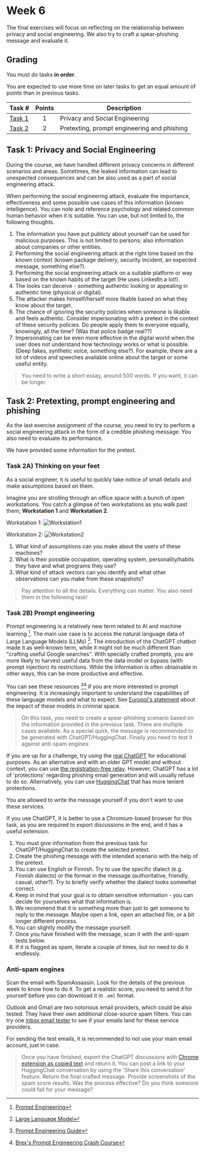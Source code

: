 # **Week 6**

The final exercises will focus on reflecting on the relationship between privacy and social engineering. 
We also try to craft a spear-phishing message and evaluate it.

## Grading

You must do tasks **in order**.

You are expected to use more time on later tasks to get an equal amount of points than in previous tasks.

Task #|Points|Description|
-----|:---:|-----------|
[Task 1](#task-1-privacy-and-social-engineering) | 1 | Privacy and Social Engineering
[Task 2](#task-2--pretexting-prompt-engineering-and-phishing) | 2 | Pretexting, prompt engineering and phishing


##  **Task 1:** Privacy and Social Engineering

During the course, we have handled different privacy concerns in different scenarios and areas.
Sometimes, the leaked information can lead to unexpected consequences and can be also used as a part of social engineering attack. 

When performing the social engineering attack, evaluate the importance, effectiveness and some possible use cases of this information (known intelligence). 
You can note and reference psychology and related common human behavior when it is suitable.
You can use, but not limited to, the following thoughts.

1. The information you have put publicly about yourself can be used for malicious purposes. This is not limited to persons; also information about companies or other entities.
2. Performing the social engineering attack at the right time based on the known context (known package delivery, security incident, an expected message, something else?).
3. Performing the social engineering attack on a suitable platform or way based on the known habits of the target (He uses LinkedIn a lot!). 
4. The looks can deceive - something authentic looking or appealing in authentic time (physical or digital).
5. The attacker makes himself/herself more likable based on what they know about the target. 
6. The chance of ignoring the security policies when someone is likable and feels authentic. Consider impersonating with a pretext in the context of these security policies. Do people apply them to everyone equally, knowingly, all the time? (Was that police badge real??)
7. Impersonating can be even more effective in the digital world when the user does not understand how technology works or what is possible. (Deep fakes, synthetic voice, something else?). For example, there are a lot of videos and speeches available online about the target or some useful entity.

> You need to write a short essay, around 500 words. If you want, it can be longer.

## **Task 2:**  Pretexting, prompt engineering and phishing

As the last exercise assignment of the course, you need to try to perform a social engineering attack in the form of a credible phishing message. 
You also need to evaluate its performance. 

We have provided some information for the pretext.

### **Task 2A)** Thinking on your feet

As a social engineer, it is useful to quickly take notice of small details and make assumptions based on them.

Imagine you are strolling through an office space with a bunch of open workstations. You catch a glimpse of two workstations as you walk past them; **Workstation 1** and **Workstation 2**.

Workstation 1:
![Workstation1](images/Workstation1.jpg)

Workstation 2:
![Workstation2](images/Workstation2.jpg)

1. What kind of assumptions can you make about the users of these machines?
2. What is their possible occupation, operating system, personality/habits they have and what programs they use?
3. What kind of attack vectors can you identify and what other observations can you make from these snapshots?

> Pay attention to all the details. Everything can matter. You also need them in the following task!

### **Task 2B)** Prompt engineering

Prompt engineering is a relatively new term related to AI and machine learning [^1].
The main use case is to access the natural language data of Large Language Models  (LLMs) [^2].
The introduction of the ChatGPT chatbot made it as well-known term, while it might not be much different than "crafting useful Google searches".
With specially crafted prompts, you are more likely to harvest useful data from the data model or bypass (with prompt injection) its restrictions.
While the information is often obtainable in other ways, this can be more productive and effective.

You can see these resources [^3][^4] if you are more interested in prompt engineering.
It is increasingly important to understand the capabilities of these language models and what to expect.
See [Europol's statement](https://www.europol.europa.eu/publications-events/publications/chatgpt-impact-of-large-language-models-law-enforcement) about the impact of these models in criminal space.


> On this task, you need to create a spear-phishing scenario based on the information provided in the previous task.
There are multiple cases available.
As a special quirk, the message is recommended to be generated with ChatGPT/HuggingChat.
Finally you need to test it against anti-spam engines.

If you are up for a challenge, try using the [real ChatGPT](https://chat.openai.com/auth/login) for educational purposes.
As an alternative and with an older GPT model and without context, you can use [the registration-free relay](https://chatgpt.org/chat).
However, ChatGPT has a lot of 'protections' regarding phishing email generation and will usually refuse to do so. 
Alternatively, you can use [HuggingChat](https://huggingface.co/chat/) that has more lenient protections.

You are allowed to write the message yourself if you don't want to use these services. 

If you use ChatGPT, It is better to use a Chromium-based browser for this task, as you are required to export discussions in the end, and it has a useful extension.

1. You must give information from the previous task for ChatGPT/HuggingChat to create the selected pretext.
2. Create the phishing message with the intended scenario with the help of the pretext.
3. You can use English or Finnish. Try to use the specific dialect (e.g. Finnish dialects) or the format in the message.(authoritative, friendly, casual, other?). Try to briefly verify whether the dialect looks somewhat correct.
3. Keep in mind that your goal is to obtain sensitive information - you can decide for yourselves what that information is.
4. We recommend that it is something more than just to get someone to reply to the message. Maybe open a link, open an attached file, or a bit longer different process.
5. You can slightly modify the message yourself.
6. Once you have finished with the message, scan it with the anti-spam tests below.
7. If it is flagged as spam, iterate a couple of times, but no need to do it endlessly.

### Anti-spam engines

Scan the email with SpamAssassin. Look for the details of the previous week to know how to do it. 
To get a realistic score, you need to send it for yourself before you can download it in `.eml` format.

Outlook and Gmail are two notorious email providers, which could be also tested.
They have their own additional close-source spam filters.
You can try one [inbox email tester](https://glockapps.com/inbox-email-tester/) to see if your emails land for these service providers. 

For sending the test emails, it is recommended to not use your main email account, just in case. 

> Once you have finished, export the ChatGPT discussions with [Chrome extension as copied text](https://chrome.google.com/webstore/detail/export-chatgpt-conversati/clgidpflecgaaabfcmdmkcgebpbadgoc) and return it. You can post a link to your HuggingChat conversation by using the 'Share this conversation' feature.
> Return the final crafted message.
> Provide screenshots of the spam score results.
> Was the process effective? Do you think someone could fall for your message? 

[^1]: [Prompt Engineering](https://en.wikipedia.org/wiki/Prompt_engineering)
[^2]: [Large Language Model](https://en.wikipedia.org/wiki/Large_language_model)
[^3]: [Prompt Engineering Guide](https://github.com/dair-ai/Prompt-Engineering-Guide)
[^4]: [Brex's Prompt Engineering Crash Course](https://github.com/brexhq/prompt-engineering)
